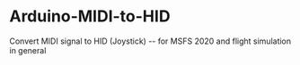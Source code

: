 # Arduino-MIDI-to-HID
Convert MIDI signal to HID (Joystick) -- for MSFS 2020 and flight simulation in general
